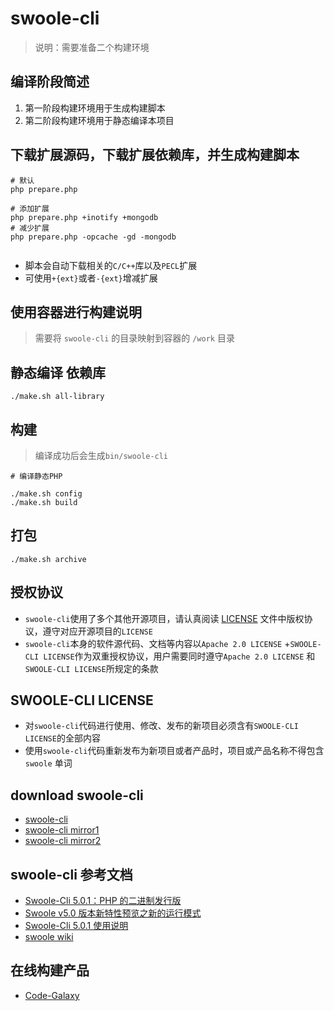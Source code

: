 # swoole-cli

> 说明：需要准备二个构建环境

## 编译阶段简述

1. 第一阶段构建环境用于生成构建脚本
2. 第二阶段构建环境用于静态编译本项目

## 下载扩展源码，下载扩展依赖库，并生成构建脚本

```shell
# 默认
php prepare.php

# 添加扩展
php prepare.php +inotify +mongodb
# 减少扩展
php prepare.php -opcache -gd -mongodb


```

* 脚本会自动下载相关的`C/C++`库以及`PECL`扩展
* 可使用`+{ext}`或者`-{ext}`增减扩展

## 使用容器进行构建说明

> 需要将 `swoole-cli` 的目录映射到容器的 `/work` 目录

## 静态编译 依赖库

```shell
./make.sh all-library
```

## 构建

> 编译成功后会生成`bin/swoole-cli`

```shell
# 编译静态PHP

./make.sh config
./make.sh build

```

## 打包

```shell
./make.sh archive
```

## 授权协议

* `swoole-cli`使用了多个其他开源项目，请认真阅读 [LICENSE](bin/LICENSE)
  文件中版权协议，遵守对应开源项目的`LICENSE`
* `swoole-cli`本身的软件源代码、文档等内容以`Apache 2.0 LICENSE`
  +`SWOOLE-CLI LICENSE`作为双重授权协议，用户需要同时遵守`Apache 2.0 LICENSE`
  和`SWOOLE-CLI LICENSE`所规定的条款

## SWOOLE-CLI LICENSE

* 对`swoole-cli`代码进行使用、修改、发布的新项目必须含有`SWOOLE-CLI LICENSE`的全部内容
* 使用`swoole-cli`代码重新发布为新项目或者产品时，项目或产品名称不得包含`swoole`
  单词

## download swoole-cli

- [swoole-cli](https://github.com/swoole/swoole-src/releases)
- [swoole-cli mirror1](https://github.com/swoole/swoole-src/releases)
- [swoole-cli mirror2](https://www.swoole.com/download)

## swoole-cli 参考文档

- [Swoole-Cli 5.0.1：PHP 的二进制发行版](https://zhuanlan.zhihu.com/p/581695339)
- [Swoole v5.0 版本新特性预览之新的运行模式](https://zhuanlan.zhihu.com/p/459983471)
- [Swoole-Cli 5.0.1 使用说明](https://wenda.swoole.com/detail/108876)
- [swoole wiki](https://wiki.swoole.com/#/)

## 在线构建产品

- [Code-Galaxy](https://code-galaxy.net/)